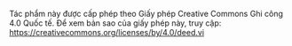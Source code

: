 Tác phẩm này được cấp phép theo Giấy phép Creative Commons Ghi công 4.0 Quốc tế.
Để xem bản sao của giấy phép này, truy cập:
https://creativecommons.org/licenses/by/4.0/deed.vi
